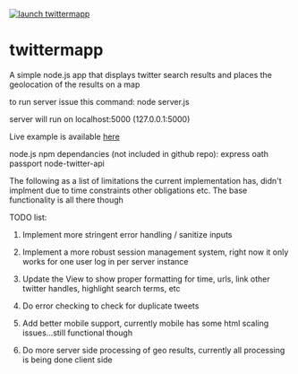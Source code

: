 <a target="_blank" href="http://twittermapp.herokuapp.com">![launch twittermapp](https://raw.github.com/zserre/twittermapp/public/images/twitterMapBanner.png "Click to launch twittermapp")</a>

twittermapp
==========

A simple node.js app that displays twitter search results and places the
geolocation of the results on a map

to run server issue this command: node server.js 

server will run on localhost:5000 (127.0.0.1:5000) 

Live example is available [here]

[here]: http://twittermapp.herokuapp.com/

node.js npm dependancies (not included in github repo):
	express
	oath
	passport
	node-twitter-api


The following as a list of limitations the current implementation has, 
didn't implment due to time constraints other obligations etc.  The base 
functionality is all there though

TODO list:

1.  Implement more stringent error handling / sanitize inputs

2.	Implement a more robust session management system, 
	right now it only works for one user log in per server instance
	
3.	Update the View to show proper formatting for time, urls, link
	other twitter handles, highlight search terms, etc

4. 	Do error checking to check for duplicate tweets

5.  Add better mobile support, currently mobile has some html scaling issues...still functional though
  
6.  Do more server side processing of geo results, currently all processing is being done client side
